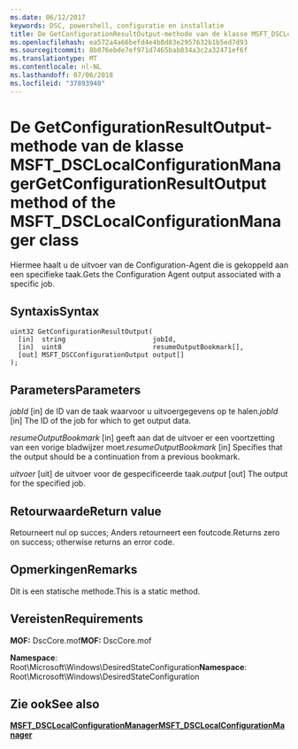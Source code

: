 ```yaml
---
ms.date: 06/12/2017
keywords: DSC, powershell, configuratie en installatie
title: De GetConfigurationResultOutput-methode van de klasse MSFT_DSCLocalConfigurationManager
ms.openlocfilehash: ea572a4a66befd4e4b8d83e2957632b1b5ed7d93
ms.sourcegitcommit: 8b076ebde7ef971d7465bab834a3c2a32471ef6f
ms.translationtype: MT
ms.contentlocale: nl-NL
ms.lasthandoff: 07/06/2018
ms.locfileid: "37893940"
---
```

# <a name="getconfigurationresultoutput-method-of-the-msftdsclocalconfigurationmanager-class"></a><span data-ttu-id="a9496-103">De GetConfigurationResultOutput-methode van de klasse MSFT_DSCLocalConfigurationManager</span><span class="sxs-lookup"><span data-stu-id="a9496-103">GetConfigurationResultOutput method of the MSFT_DSCLocalConfigurationManager class</span></span>

<span data-ttu-id="a9496-104">Hiermee haalt u de uitvoer van de Configuration-Agent die is gekoppeld aan een specifieke taak.</span><span class="sxs-lookup"><span data-stu-id="a9496-104">Gets the Configuration Agent output associated with a specific job.</span></span>

## <a name="syntax"></a><span data-ttu-id="a9496-105">Syntaxis</span><span class="sxs-lookup"><span data-stu-id="a9496-105">Syntax</span></span>

```mof
uint32 GetConfigurationResultOutput(
  [in]  string                      jobId,
  [in]  uint8                       resumeOutputBookmark[],
  [out] MSFT_DSCConfigurationOutput output[]
);
```

## <a name="parameters"></a><span data-ttu-id="a9496-106">Parameters</span><span class="sxs-lookup"><span data-stu-id="a9496-106">Parameters</span></span>

<span data-ttu-id="a9496-107">*jobId* \[in\] de ID van de taak waarvoor u uitvoergegevens op te halen.</span><span class="sxs-lookup"><span data-stu-id="a9496-107">*jobId* \[in\] The ID of the job for which to get output data.</span></span>

<span data-ttu-id="a9496-108">*resumeOutputBookmark* \[in\] geeft aan dat de uitvoer er een voortzetting van een vorige bladwijzer moet.</span><span class="sxs-lookup"><span data-stu-id="a9496-108">*resumeOutputBookmark* \[in\] Specifies that the output should be a continuation from a previous bookmark.</span></span>

<span data-ttu-id="a9496-109">*uitvoer* \[uit\] de uitvoer voor de gespecificeerde taak.</span><span class="sxs-lookup"><span data-stu-id="a9496-109">*output* \[out\] The output for the specified job.</span></span>

## <a name="return-value"></a><span data-ttu-id="a9496-110">Retourwaarde</span><span class="sxs-lookup"><span data-stu-id="a9496-110">Return value</span></span>

<span data-ttu-id="a9496-111">Retourneert nul op succes; Anders retourneert een foutcode.</span><span class="sxs-lookup"><span data-stu-id="a9496-111">Returns zero on success; otherwise returns an error code.</span></span>

## <a name="remarks"></a><span data-ttu-id="a9496-112">Opmerkingen</span><span class="sxs-lookup"><span data-stu-id="a9496-112">Remarks</span></span>

<span data-ttu-id="a9496-113">Dit is een statische methode.</span><span class="sxs-lookup"><span data-stu-id="a9496-113">This is a static method.</span></span>

## <a name="requirements"></a><span data-ttu-id="a9496-114">Vereisten</span><span class="sxs-lookup"><span data-stu-id="a9496-114">Requirements</span></span>

<span data-ttu-id="a9496-115">**MOF:** DscCore.mof</span><span class="sxs-lookup"><span data-stu-id="a9496-115">**MOF:** DscCore.mof</span></span>

<span data-ttu-id="a9496-116">**Namespace**: Root\Microsoft\Windows\DesiredStateConfiguration</span><span class="sxs-lookup"><span data-stu-id="a9496-116">**Namespace**: Root\Microsoft\Windows\DesiredStateConfiguration</span></span>

## <a name="see-also"></a><span data-ttu-id="a9496-117">Zie ook</span><span class="sxs-lookup"><span data-stu-id="a9496-117">See also</span></span>

[<span data-ttu-id="a9496-118">**MSFT_DSCLocalConfigurationManager**</span><span class="sxs-lookup"><span data-stu-id="a9496-118">**MSFT_DSCLocalConfigurationManager**</span></span>](msft-dsclocalconfigurationmanager.md)